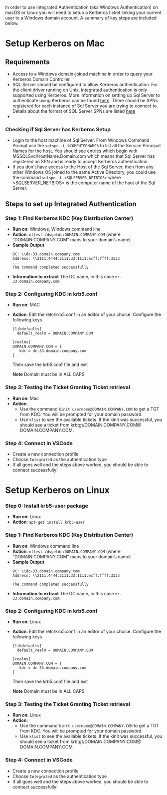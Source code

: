 In order to use Integrated Authentication (aka Windows Authentication) on macOS or Linux you will need to setup a Kerberos ticket linking your current user to a Windows domain account. A summary of key steps are included below.

# Setup Kerberos on Mac

## Requirements
- Access to a Windows domain-joined machine in order to query your Kerberos Domain Controller
- SQL Server should be configured to allow Kerberos authentication. For the client driver running on Unix, integrated authentication is only supported using Kerberos. More information on setting up Sql Server to authenticate using Kerberos can be found [here](https://support.microsoft.com/en-us/help/319723/how-to-use-kerberos-authentication-in-sql-server). There should be SPNs registered for each instance of Sql Server you are trying to connect to. Details about the format of SQL Server SPNs are listed [here](https://technet.microsoft.com/en-us/library/ms191153%28v=sql.105%29.aspx#SPN%20Formats)
- 
### Checking if Sql Server has Kerberos Setup
- Login to the host machine of Sql Server. From Windows Command Prompt use the `setspn -L %COMPUTERNAME%` to list all the Service Principal Names for the host. You should see entries which begin with MSSQLSvc/HostName.Domain.com which means that Sql Server has registered an SPN and is ready to accept Kerberos authentication. 
- If you don't have access to the Host of the Sql Server, then from any other Windows OS joined to the same Active Directory, you could use the command `setspn -L <SQLSERVER_NETBIOS>` where <SQLSERVER_NETBIOS> is the computer name of the hsot of the Sql Server.

## Steps to set up Integrated Authentication

### Step 1: Find Kerberos KDC (Key Distribution Center)
- **Run on**: Windows, Windows command line
- **Action**: `nltest /dsgetdc:DOMAIN.COMPANY.COM` (where “DOMAIN.COMPANY.COM” maps to your domain’s name)
- **Sample Output**
  ```
  DC: \\dc-33.domain.company.com
  Address: \\2111:4444:2111:33:1111:ecff:ffff:3333
  ...
  The command completed successfully
  ```
- **Information to extract**
  The DC name, in this case `dc-33.domain.company.com`

### Step 2: Configuring KDC in krb5.conf
- **Run on**: MAC
- **Action**: Edit the /etc/krb5.conf in an editor of your choice. Configure the following keys
  ```
  [libdefaults]
    default_realm = DOMAIN.COMPANY.COM
   
  [realms]
  DOMAIN.COMPANY.COM = {
     kdc = dc-33.domain.company.com
  }
  ```
  Then save the krb5.conf file and exit

  **Note** Domain must be in ALL CAPS

### Step 3: Testing the Ticket Granting Ticket retrieval
- **Run on**: Mac
- **Action**:
  - Use the command `kinit username@DOMAIN.COMPANY.COM` to get a TGT from KDC. You will be prompted for your domain password.
  - Use `klist` to see the available tickets. If the kinit was successful, you should see a ticket from krbtgt/DOMAIN.COMPANY.COM@ DOMAIN.COMPANY.COM.

### Step 4: Connect in VSCode
- Create a new connection profile
- Choose `Integrated` as the authentication type
- If all goes well and the steps above worked, you should be able to connect successfully!


# Setup Kerberos on Linux

### Step 0: Install krb5-user package
- **Run on**: Linux
- **Action**: `apt-get install krb5-user`

### Step 1: Find Kerberos KDC (Key Distribution Center)
- **Run on**: Windows command line
- **Action**: `nltest /dsgetdc:DOMAIN.COMPANY.COM` (where “DOMAIN.COMPANY.COM” maps to your domain’s name)
- **Sample Output**
  ```
  DC: \\dc-33.domain.company.com
  Address: \\2111:4444:2111:33:1111:ecff:ffff:3333
  ...
  The command completed successfully
  ```
- **Information to extract**
  The DC name, in this case `dc-33.domain.company.com`

### Step 2: Configuring KDC in krb5.conf
- **Run on**: Linux
- **Action**: Edit the /etc/krb5.conf in an editor of your choice. Configure the following keys
  ```
  [libdefaults]
    default_realm = DOMAIN.COMPANY.COM
   
  [realms]
  DOMAIN.COMPANY.COM = {
     kdc = dc-33.domain.company.com
  }
  ```
  Then save the krb5.conf file and exit

  **Note** Domain must be in ALL CAPS

### Step 3: Testing the Ticket Granting Ticket retrieval
- **Run on**: Linux
- **Action**:
  - Use the command `kinit username@DOMAIN.COMPANY.COM` to get a TGT from KDC. You will be prompted for your domain password.
  - Use `klist` to see the available tickets. If the kinit was successful, you should see a ticket from krbtgt/DOMAIN.COMPANY.COM@ DOMAIN.COMPANY.COM.

### Step 4: Connect in VSCode
- Create a new connection profile
- Choose `Integrated` as the authentication type
- If all goes well and the steps above worked, you should be able to connect successfully!
